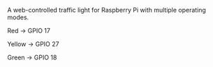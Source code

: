 A web-controlled traffic light for Raspberry Pi with multiple operating modes.

Red → GPIO 17

Yellow → GPIO 27

Green → GPIO 18
